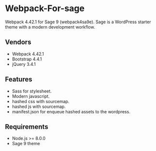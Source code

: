 # Webpack-For-sage
Webpack 4.42.1 for Sage 9 (webpack4sa9e).
Sage is a WordPress starter theme with a modern development workflow.
## Vendors
* Webpack 4.42.1
* Bootstrap 4.4.1
* jQuery 3.4.1

## Features
* Sass for stylesheet.
* Modern javascript.
* hashed css with sourcemap.
* hashed js with sourcemap.
* manifest.json for enqueue hashed assets to the wordpress.

## Requirements
* Node.js >= 8.0.0
* Sage 9 theme

